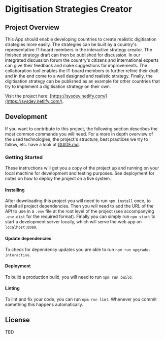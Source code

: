 # Digitisation Strategies Creator

## Project Overview
This App should enable developing countries to create realistic digitisation strategies more easily.
The strategies can be built by a country's representative IT-board members in the interactive strategy creator.
The finished strategy draft can then be published for discussion.
In our integrated discussion forum the country's citizens and international experts can give their feedback and make suggestions for improvements.
The collaboration tool enables the IT-board members to further refine their draft and in the end come to a well designed and realistic strategy. 
Finally, the digitisation strategy can be published as an example for other countries that try to implement a digitisation strategy on their own.

Visit the project here: [https://sysdev.netlify.com/](https://sysdev.netlify.com/). 

## Development
If you want to contribute to this project, the following section describes the most common commands you will need.
For a more in depth overview of the used technologies, the project's structure, best practices we try to follow, etc. have a look at [GUIDE.md](GUIDE.md).   

### Getting Started
These instructions will get you a copy of the project up and running on your local machine for development and testing purposes. See deployment for notes on how to deploy the project on a live system.

#### Installing
After downloading this project you will need to run `npm install` once, to install all project dependencies.
Then you will need to add the URL of the API to use in a `.env` file at the root level of the project (see accompanying `.env.dist` for the required format).
Finally you can simply run `npm start` to start a development server locally, which will serve the web app on `localhost:8080`. 

#### Update dependencies
To check for dependency updates you are able to run `npm run upgrade-interactive`. 

#### Deployment
To build a production build, you will need to run `npm run build`.

#### Linting
To lint and fix your code, you can run `npm run lint`. Whenever you commit something this happens automatically.

## License
TBD
